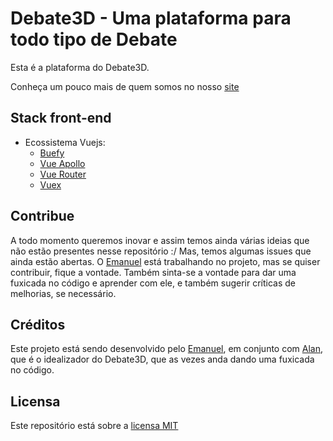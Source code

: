 # Debate3D - Uma plataforma para todo tipo de Debate

Esta é a plataforma do Debate3D.

Conheça um pouco mais de quem somos no nosso [site](https://debate3d.com.br/)

## Stack front-end

+ Ecossistema Vuejs:
  + [Buefy](https://buefy.github.io/#/)
  + [Vue Apollo](https://github.com/Akryum/vue-apollo)
  + [Vue Router](https://router.vuejs.org/en/)
  + [Vuex](https://vuex.vuejs.org/)

## Contribue

A todo momento queremos inovar e assim temos ainda várias ideias que não estão presentes nesse repositório :/ Mas, temos algumas issues que ainda estão abertas. O [Emanuel](emanuelgdev.com.br) está trabalhando no projeto, mas se quiser contribuir, fique a vontade. Também sinta-se a vontade para dar uma fuxicada no código e aprender com ele, e também sugerir críticas de melhorias, se necessário.

## Créditos

Este projeto está sendo desenvolvido pelo [Emanuel](emanuelgdev.com.br), em conjunto com [Alan](https://www.facebook.com/AlanCostaSM), que é o idealizador do Debate3D, que as vezes anda dando uma fuxicada no código.

## Licensa

Este repositório está sobre a [licensa MIT](./LICENSE)

